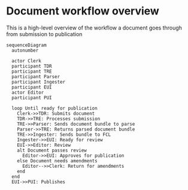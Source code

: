 # Document workflow overview

This is a high-level overview of the workflow a document goes through from submission to publication

``` mermaid
sequenceDiagram
  autonumber

  actor Clerk
  participant TDR
  participant TRE
  participant Parser
  participant Ingester
  participant EUI
  actor Editor
  participant PUI

  loop Until ready for publication
    Clerk->>TDR: Submits document
    TDR->>TRE: Processes submission
    TRE->>Parser: Sends document bundle to parse
    Parser->>TRE: Returns parsed document bundle
    TRE->>Ingester: Sends bundle to FCL
    Ingester->>EUI: Ready for review
    EUI->>Editor: Review
    alt Document passes review
      Editor->>EUI: Approves for publication
    else Document needs amendments
      Editor-->>Clerk: Return for amendments
    end
  end
  EUI->>PUI: Publishes
```
